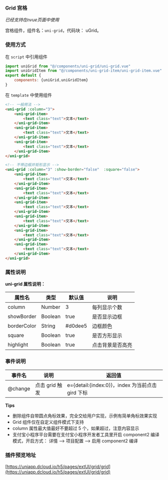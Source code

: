### Grid 宫格
*已经支持在nvue页面中使用*

宫格组件，组件名：``uni-grid``，代码块： uGrid。

### 使用方式

在 ``script`` 中引用组件 

```javascript
import uniGrid from "@/components/uni-grid/uni-grid.vue"
import uniGridItem from "@/components/uni-grid-item/uni-grid-item.vue"
export default {
    components: {uniGrid,uniGridItem}
}
```

在 ``template`` 中使用组件

```html
<!-- 一般用法 -->
<uni-grid :column="3">
	<uni-grid-item>
		<text class="text">文本</text>
	</uni-grid-item>
	<uni-grid-item>
		<text class="text">文本</text>
	</uni-grid-item>
	<uni-grid-item>
		<text class="text">文本</text>
	</uni-grid-item>
</uni-grid>

<!-- 不带边框并矩形显示 -->
<uni-grid :column="3" :show-border="false"  :square="false">
	<uni-grid-item>
		<text class="text">文本</text>
	</uni-grid-item>
	<uni-grid-item>
		<text class="text">文本</text>
	</uni-grid-item>
	<uni-grid-item>
		<text class="text">文本</text>
	</uni-grid-item>
	<uni-grid-item>
		<text class="text">文本</text>
	</uni-grid-item>
	<uni-grid-item>
		<text class="text">文本</text>
	</uni-grid-item>
	<uni-grid-item>
		<text class="text">文本</text>
	</uni-grid-item>
</uni-grid>
```

### 属性说明

**uni-grid 属性说明：**

|属性名		|类型	|默认值	|说明				|
|---		|----	|---	|---				|
|column		|Number	|3		|每列显示个数		|
|showBorder	|Boolean|true	|是否显示边框		|
|borderColor|String	|#d0dee5|边框颜色			|
|square		|Boolean|true	|是否方形显示		|
|highlight	|Boolean|true	|点击背景是否高亮	|

### 事件说明
|事件名	|说明			|返回值											|
|---	|----			|---											|
|@change|点击 grid 触发	|e={detail:{index:0}}，index 为当前点击 gird 下标|

**Tips**

- 删除组件自带圆点角标效果，完全交给用户实现，示例有简单角标效果实现
- Grid 组件仅在自定义组件模式下支持
- column 属性最大值最好不要超过 5 个，如果超过，注意内容显示
- 支付宝小程序平台需要在支付宝小程序开发者工具里开启 component2 编译模式，开启方式： 详情 --> 项目配置 --> 启用 component2 编译

### 插件预览地址

[https://uniapp.dcloud.io/h5/pages/extUI/grid/grid](https://uniapp.dcloud.io/h5/pages/extUI/grid/grid)
